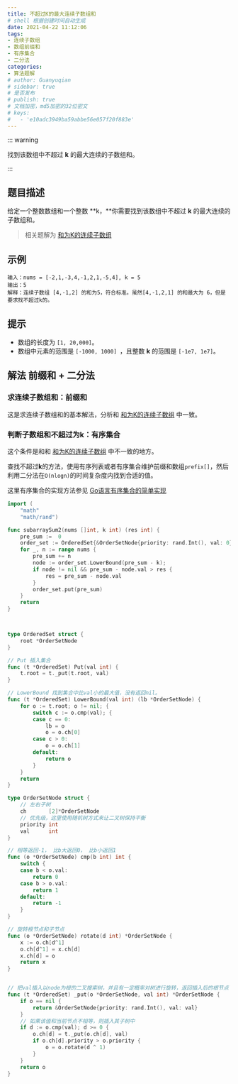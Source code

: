 ```yaml
---
title: 不超过K的最大连续子数组和
# shell 根据创建时间自动生成
date: 2021-04-22 11:12:06
tags:
- 连续子数组
- 数组前缀和
- 有序集合
- 二分法
categories:
- 算法题解
# author: Guanyuqian
# sidebar: true
# 是否发布
# publish: true
# 文档加密，md5加密的32位密文
# keys:
# 	- 'e10adc3949ba59abbe56e057f20f883e'
---
```


::: warning

找到该数组中不超过 **k** 的最大连续的子数组和。

:::

<!-- more -->

## 题目描述

给定一个整数数组和一个整数 **k，**你需要找到该数组中不超过 **k** 的最大连续的子数组和。

> 相关题解为 [和为K的连续子数组](https://guanyuqian.com/content/category/algorithm/subarraySum)

## 示例

```
输入：nums = [-2,1,-3,4,-1,2,1,-5,4], k = 5
输出：5
解释：连续子数组 [4,-1,2] 的和为5，符合标准。虽然[4,-1,2,1] 的和最大为 6，但是要求找不超过k的。
```



## 提示

- 数组的长度为 `[1, 20,000]`。
- 数组中元素的范围是 `[-1000, 1000] `，且整数 **k** 的范围是 `[-1e7, 1e7]`。

## 解法 前缀和 + 二分法

### 求连续子数组和：前缀和

这是求连续子数组和的基本解法，分析和 [和为K的连续子数组](https://guanyuqian.com/content/category/algorithm/subarraySum) 中一致。

### 判断子数组和不超过为k：有序集合

这个条件是和和 [和为K的连续子数组](https://guanyuqian.com/content/category/algorithm/subarraySum) 中不一致的地方。

查找不超过**k**的方法，使用有序列表或者有序集合维护前缀和数组`prefix[]`，然后利用二分法在`O(nlogn)`的时间复杂度内找到合适的值。

这里有序集合的实现方法参见 [Go语言有序集合的简单实现](https://www.guanyuqian.com/content/category/algorithm/orderSetOfGo)

```go
import (
	"math"
	"math/rand")

func subarraySum2(nums []int, k int) (res int) {
    pre_sum :=  0
    order_set := OrderedSet{&OrderSetNode{priority: rand.Int(), val: 0}}
    for _, n := range nums {
        pre_sum += n
        node := order_set.LowerBound(pre_sum - k); 
        if node != nil && pre_sum - node.val > res {
            res = pre_sum - node.val
        }
        order_set.put(pre_sum)
    }
    return
}



type OrderedSet struct {
	root *OrderSetNode
}

// Put 插入集合
func (t *OrderedSet) Put(val int) {
	t.root = t._put(t.root, val)
}

// LowerBound 找到集合中比val小的最大值，没有返回nil。
func (t *OrderedSet) LowerBound(val int) (lb *OrderSetNode) {
	for o := t.root; o != nil; {
		switch c := o.cmp(val); {
		case c == 0:
			lb = o
			o = o.ch[0]
		case c > 0:
			o = o.ch[1]
		default:
			return o
		}
	}
	return
}

type OrderSetNode struct {
	// 左右子树
	ch       [2]*OrderSetNode
	// 优先级，这里使用随机树方式来让二叉树保持平衡
	priority int
	val      int
}

// 相等返回-1， 比b大返回0， 比b小返回1
func (o *OrderSetNode) cmp(b int) int {
	switch {
	case b < o.val:
		return 0
	case b > o.val:
		return 1
	default:
		return -1
	}
}

// 旋转根节点和子节点
func (o *OrderSetNode) rotate(d int) *OrderSetNode {
	x := o.ch[d^1]
	o.ch[d^1] = x.ch[d]
	x.ch[d] = o
	return x
}


// 把val插入以node为根的二叉搜索树，并且有一定概率对树进行旋转，返回插入后的根节点
func (t *OrderedSet) _put(o *OrderSetNode, val int) *OrderSetNode {
	if o == nil {
		return &OrderSetNode{priority: rand.Int(), val: val}
	}
	// 如果该值和当前节点不相等，则插入其子树中
	if d := o.cmp(val); d >= 0 {
		o.ch[d] = t._put(o.ch[d], val)
		if o.ch[d].priority > o.priority {
			o = o.rotate(d ^ 1)
		}
	}
	return o
}
```



